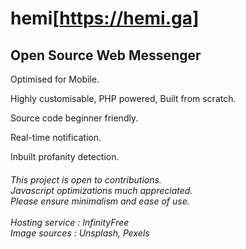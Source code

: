 # hemi[https://hemi.ga]
<h2>Open Source Web Messenger</h2> 

Optimised for Mobile.

Highly customisable, PHP powered, Built from scratch. 

Source code beginner friendly. 

Real-time notification.

Inbuilt profanity detection.

<h6>
<i>This project is open to contributions.<br>
  Javascript optimizations much appreciated.<br>
Please ensure minimalism and ease of use.
 <br>
  <br>
 Hosting service : InfinityFree <br>
 Image sources    : Unsplash, Pexels </i>
</h6>
